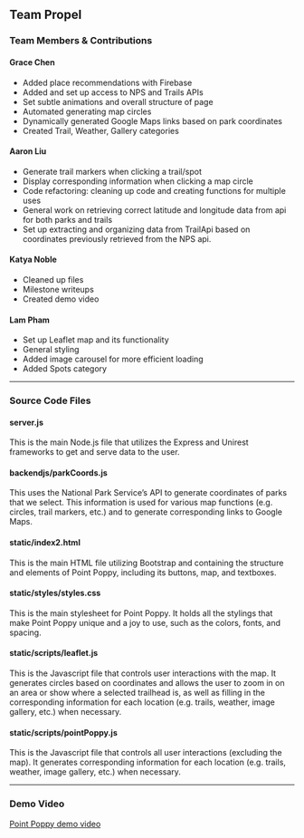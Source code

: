 ## Team Propel

### Team Members & Contributions
#### Grace Chen
* Added place recommendations with Firebase
* Added and set up access to NPS and Trails APIs
* Set subtle animations and overall structure of page
* Automated generating map circles
* Dynamically generated Google Maps links based on park coordinates 
* Created Trail, Weather, Gallery categories

#### Aaron Liu
* Generate trail markers when clicking a trail/spot
* Display corresponding information when clicking a map circle
* Code refactoring: cleaning up code and creating functions for multiple uses
* General work on retrieving correct latitude and longitude data from api for both parks and trails
* Set up extracting and organizing data from TrailApi based on coordinates previously retrieved from the NPS api. 

#### Katya Noble
* Cleaned up files
* Milestone writeups
* Created demo video

#### Lam Pham
* Set up Leaflet map and its functionality
* General styling
* Added image carousel for more efficient loading
* Added Spots category

---

### Source Code Files
#### server.js
This is the main Node.js file that utilizes the Express and Unirest frameworks to get and serve data to the user.

#### backendjs/parkCoords.js
This uses the National Park Service’s API to generate coordinates of parks that we select. This information is used for various map functions (e.g. circles, trail markers, etc.) and to generate corresponding links to Google Maps.

#### static/index2.html
This is the main HTML file utilizing Bootstrap and containing the structure and elements of Point Poppy, including its buttons, map, and textboxes.

#### static/styles/styles.css
This is the main stylesheet for Point Poppy. It holds all the stylings that make Point Poppy unique and a joy to use, such as the colors, fonts, and spacing.

#### static/scripts/leaflet.js
This is the Javascript file that controls user interactions with the map. It generates circles based on coordinates and allows the user to zoom in on an area or show where a selected trailhead is, as well as filling in the corresponding information for each location (e.g. trails, weather, image gallery, etc.) when necessary.

#### static/scripts/pointPoppy.js
This is the Javascript file that controls all user interactions (excluding the map). It generates corresponding information for each location (e.g. trails, weather, image gallery, etc.) when necessary.

---

### Demo Video
[Point Poppy demo video](https://www.youtube.com/watch?v=d0YdVHq1THQ)
